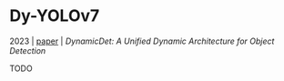 # Dy-YOLOv7

2023 | [paper](https://arxiv.org/pdf/2304.05552) | _DynamicDet: A Unified Dynamic Architecture for Object Detection_

TODO